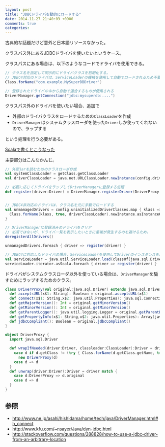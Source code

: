 ```yaml
---
layout: post
title: "JDBCドライバを動的にロードする"
date: 2014-11-27 21:40:03 +0900
comments: true
categories: 
---
```


古典的な話題だけど意外と日本語リソースなかった。

クラスパス外にあるJDBCドライバを使いたいというケース。

クラスパスにある場合は、以下のようなコードでドライバを使用できる。

```scala
// クラス名を指定して明示的にドライバクラスを初期化する。
// JDBC4対応のドライバは、ServiceLoaderの機構を使用して自動でロードされるため不要。
Class.forName("com.example.MySuperDBDriver")

// 登録されたドライバの中から自動で適合するものが使用される
DriverManager.getConnection("jdbc:mysuperdb:....")
```

クラスパス外のドライバを使いたい場合、追加で

* 外部のドライバクラスをロードするための`ClassLoader`を作成
* `DriverManager`はシステムクラスローダを使った`Driver`しか使ってくれないので、ラップする

という処理を行う必要がある。

[Scalaで書くとこうなった](https://github.com/todesking/jcon/blob/05391a4392b591eb273753aa489776d4dcaeb438/src/main/scala/driver_loader.scala)


主要部分はこんなかんじ。

```scala
// 外部jarを読むためのクラスローダ作成
val systemClassLoader = getClass.getClassLoader
val driverClassLoader = java.net.URLClassLoader.newInstance(config.driverJars.map(_.toURI.toURL).toArray, systemClassLoader)

// 必要に応じてドライバをラップしてDriverManagerに登録する処理
def register(driver:Driver) = DriverManager.registerDriver(DriverProxy.wrapIfNeeded(driver, systemClassLoader))


// JDBC4非対応のドライバは、クラス名を元に手動でロードする
val unmanagedDrivers = config.uninitializedDriverClasses.map { klass =>
  Class.forName(klass, true, driverClassLoader).newInstance.asInstanceOf[Driver]
}

// DriverManagerに登録済みのドライバをクリア
// 必須ではないが、ドライバ一覧を表示したいときに重複が発生するのを避けるため。
deregisterAllDrivers()

unmanagedDrivers.foreach { driver => register(driver) }

// JDBC4に対応したドライバの場合、ServiceLoaderを使用してDriverのインスタンスを取得できる
val serviceLoader = java.util.ServiceLoader.load(classOf[java.sql.Driver], driverClassLoader)
serviceLoader.iterator.asScala.foreach { driver => register(driver) }
```

ドライバがシステムクラスローダ以外を使っている場合は、`DriverManager`を騙すためにラップするためのクラス。

```scala
class DriverProxy(val original:java.sql.Driver) extends java.sql.Driver {
  def acceptsURL(x$1: String): Boolean = original.acceptsURL(x$1)
  def connect(x$1: String,x$2: java.util.Properties): java.sql.Connection = original.connect(x$1, x$2)
  def getMajorVersion(): Int = original.getMinorVersion()
  def getMinorVersion(): Int = original.getMinorVersion()
  def getParentLogger(): java.util.logging.Logger = original.getParentLogger()
  def getPropertyInfo(x$1: String,x$2: java.util.Properties): Array[java.sql.DriverPropertyInfo] = original.getPropertyInfo(x$1, x$2)
  def jdbcCompliant(): Boolean = original.jdbcCompliant()
}

object DriverProxy {
  import java.sql.Driver

  def wrapIfNeeded(driver:Driver, classloader:ClassLoader):Driver = driver match {
    case d if d.getClass != (try { Class.forName(d.getClass.getName, true, classloader) } catch { case e:ClassNotFoundException => null }) =>
      new DriverProxy(d)
    case d => d
  }
  def unwrap(driver:Driver):Driver = driver match {
    case d:DriverProxy => d.original
    case d => d
  }
}
```

## 参照

* http://www.ne.jp/asahi/hishidama/home/tech/java/DriverManager.html#h_connect
* http://www.kfu.com/~nsayer/Java/dyn-jdbc.html
* http://stackoverflow.com/questions/288828/how-to-use-a-jdbc-driver-from-an-arbitrary-location
